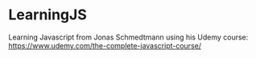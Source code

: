 # LearningJS

Learning Javascript from  Jonas Schmedtmann using his Udemy course: https://www.udemy.com/the-complete-javascript-course/

